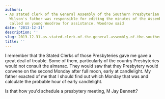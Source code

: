 ```yaml
---
authors:
- As stated clerk of the General Assembly of the Southern Presbyterian church, Woodrow
  Wilson's father was responsible for editing the minutes of the Assembly. He often
  called on young Woodrow for assistance. Woodrow said
date: '2013-12-31'
description: ''
slug: 2013-12-31-as-stated-clerk-of-the-general-assembly-of-the-southern-presbyterian-church,-woodrow-wilson's-father-was-responsible-for-editing-the-minutes-of-the-assembly.-he-often-called-on-young-woodrow-for-assistance.-woodrow-said
title: ''
---
```

I remember that the Stated Clerks of those Presbyteries gave me gave a great deal of trouble. Some of them, particularly of the country Presbyteries would not consult the almanac. They would saw that they Presbytery would convene on the second Monday after full moon, early at candlelight. My father exacted of me that I should find out which Monday that was and calculate the probable hour of early candlelight.

Is that how you'd schedule a presbytery meeting, M Jay Bennett?



